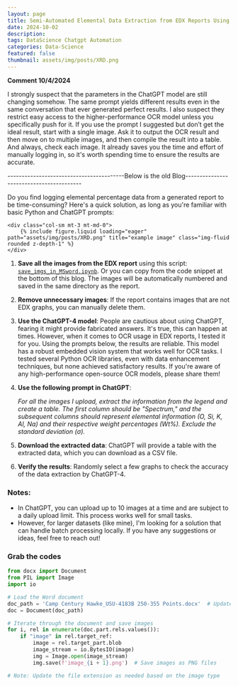 ```yaml
---
layout: page
title: Semi-Automated Elemental Data Extraction from EDX Reports Using Python and ChatGPT
date: 2024-10-02
description:
tags: DataScience Chatgpt Automation
categories: Data-Science
featured: false
thumbnail: assets/img/posts/XRD.png
---
```

**Comment 10/4/2024**
<p>
I strongly suspect that the parameters in the ChatGPT model are still changing somehow. The same prompt yields different results even in the same conversation that ever generated perfect results. I also suspect they restrict easy access to the higher-performance OCR model unless you specifically push for it. If you use the prompt I suggested but don’t get the ideal result, start with a single image. Ask it to output the OCR result and then move on to multiple images, and then compile the result into a table. And always, check each image. It already saves you the time and effort of manually logging in, so it's worth spending time to ensure the results are accurate.
</p>

-----------------------------------------Below is the old Blog-----------------------------------------
<p>
Do you find logging elemental percentage data from a generated report to be time-consuming? Here's a quick solution, as long as you're familiar with basic Python and ChatGPT prompts:
</p>
<div class="row">

    <div class="col-sm mt-3 mt-md-0">
        {% include figure.liquid loading="eager" path="assets/img/posts/XRD.png" title="example image" class="img-fluid rounded z-depth-1" %}
    </div>
</div>

1. **Save all the images from the EDX report** using this script: [`save_imgs_in_MSword.ipynb`](https://github.com/ZJ-Gao/OCR_XRD_Reports/blob/main/save_imgs_in_MSword.ipynb). Or you can copy from the code snippet at the bottom of this blog. The images will be automatically numbered and saved in the same directory as the report.
2. **Remove unnecessary images**: If the report contains images that are not EDX graphs, you can manually delete them.
3. **Use the ChatGPT-4 model**: People are cautious about using ChatGPT, fearing it might provide fabricated answers. It's true, this can happen at times. However, when it comes to OCR usage in EDX reports, I tested it for you. Using the prompts below, the results are reliable. This model has a robust embedded vision system that works well for OCR tasks. I tested several Python OCR libraries, even with data enhancement techniques, but none achieved satisfactory results. If you're aware of any high-performance open-source OCR models, please share them!
4. **Use the following prompt in ChatGPT**:
    
    *For all the images I upload, extract the information from the legend and create a table. The first column should be "Spectrum," and the subsequent columns should represent elemental information (O, Si, K, Al, Na) and their respective weight percentages (Wt%). Exclude the standard deviation (σ).*
    
5. **Download the extracted data**: ChatGPT will provide a table with the extracted data, which you can download as a CSV file.
6. **Verify the results**: Randomly select a few graphs to check the accuracy of the data extraction by ChatGPT-4.

### Notes:

- In ChatGPT, you can upload up to 10 images at a time and are subject to a daily upload limit. This process works well for small tasks.
- However, for larger datasets (like mine), I'm looking for a solution that can handle batch processing locally. If you have any suggestions or ideas, feel free to reach out!

### Grab the codes

```python
from docx import Document
from PIL import Image
import io

# Load the Word document
doc_path = 'Camp Century Hawke_USU-4183B 250-355 Points.docx'  # Update with your document path
doc = Document(doc_path)

# Iterate through the document and save images
for i, rel in enumerate(doc.part.rels.values()):
    if "image" in rel.target_ref:
        image = rel.target_part.blob
        image_stream = io.BytesIO(image)
        img = Image.open(image_stream)
        img.save(f'image_{i + 1}.png')  # Save images as PNG files

# Note: Update the file extension as needed based on the image type
```